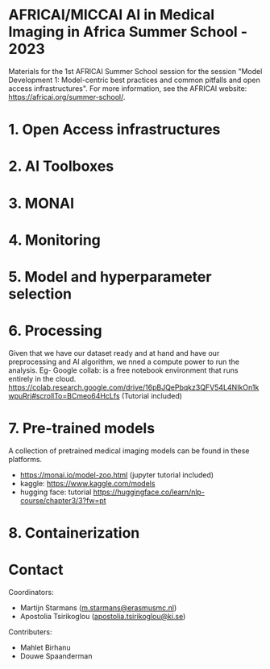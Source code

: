# AFRICAI/MICCAI AI in Medical Imaging in Africa Summer School - 2023
Materials for the 1st AFRICAI Summer School session for the session
"Model Development 1: Model-centric best practices and common pitfalls and open access infrastructures". 
For more information, see the AFRICAI website: https://africai.org/summer-school/. 

# 1. Open Access infrastructures

# 2. AI Toolboxes

# 3. MONAI

# 4. Monitoring

# 5. Model and hyperparameter selection

# 6. Processing
Given that we have our dataset ready and at hand and have our preprocessing and AI algorithm,
we nned a compute power to run the analysis. 
Eg-
Google collab: is a free notebook environment that runs entirely in the cloud.
https://colab.research.google.com/drive/16pBJQePbqkz3QFV54L4NIkOn1kwpuRrj#scrollTo=BCmeo64HcLfs
(Tutorial included)


# 7. Pre-trained models
 A collection of pretrained medical imaging models can be found in these platforms.
- https://monai.io/model-zoo.html (jupyter tutorial included)
- kaggle: https://www.kaggle.com/models
- hugging face: tutorial https://huggingface.co/learn/nlp-course/chapter3/3?fw=pt

# 8. Containerization

# Contact
Coordinators:

- Martijn Starmans (m.starmans@erasmusmc.nl)
- Apostolia Tsirikoglou (apostolia.tsirikoglou@ki.se)

Contributers:

- Mahlet Birhanu
- Douwe Spaanderman